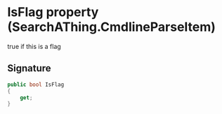 # IsFlag property (SearchAThing.CmdlineParseItem)
true if this is a flag

## Signature
```csharp
public bool IsFlag
{
    get;
}
```
